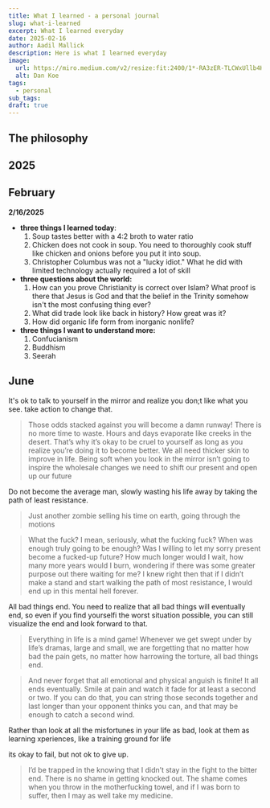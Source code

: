 ```yaml
---
title: What I learned - a personal journal
slug: what-i-learned
excerpt: What I learned everyday
date: 2025-02-16
author: Aadil Mallick
description: Here is what I learned everyday
image:
  url: https://miro.medium.com/v2/resize:fit:2400/1*-RA3zER-TLCWxUllb4H8LQ.jpeg
  alt: Dan Koe
tags:
  - personal
sub_tags: 
draft: true
---
```

## The philosophy

## 2025

## February

**2/16/2025**

- **three things I learned today**:
	1. Soup tastes better with a 4:2 broth to water ratio
	2. Chicken does not cook in soup. You need to thoroughly cook stuff like chicken and onions before you put it into soup. 
	3. Christopher Columbus was not a "lucky idiot." What he did with limited technology actually required a lot of skill
- **three questions about the world:**
	1. How can you prove Christianity is correct over Islam? What proof is there that Jesus is God and that the belief in the Trinity somehow isn't the most confusing thing ever?
	2. What did trade look like back in history? How great was it?
	3. How did organic life form from inorganic nonlife?
- **three things I want to understand more:**
	1. Confucianism
	2. Buddhism
	3. Seerah

## June

It's ok to talk to yourself in the mirror and realize you don;t like what you see. take action to change that.

>Those odds stacked against you will become a damn runway! There is no more time to waste. Hours and days evaporate like creeks in the desert. That’s why it’s okay to be cruel to yourself as long as you realize you’re doing it to become better. We all need thicker skin to improve in life. Being soft when you look in the mirror isn’t going to inspire the wholesale changes we need to shift our present and open up our future

Do not become the average man, slowly wasting his life away by taking the path of least resistance.

>Just another zombie selling his time on earth, going through the motions

>What the fuck? I mean, seriously, what the fucking fuck? When was enough truly going to be enough? Was I willing to let my sorry present become a fucked-up future? How much longer would I wait, how many more years would I burn, wondering if there was some greater purpose out there waiting for me? I knew right then that if I didn’t make a stand and start walking the path of most resistance, I would end up in this mental hell forever.

All bad things end. You need to realize that all bad things will eventually end, so even if you find yourselfi the worst situation possible, you can still visualize the end and look forward to that.

>Everything in life is a mind game! Whenever we get swept under by life’s dramas, large and small, we are forgetting that no matter how bad the pain gets, no matter how harrowing the torture, all bad things end.

>And never forget that all emotional and physical anguish is finite! It all ends eventually. Smile at pain and watch it fade for at least a second or two. If you can do that, you can string those seconds together and last longer than your opponent thinks you can, and that may be enough to catch a second wind.

Rather than look at all the misfortunes in your life as bad, look at them as learning xperiences, like a training ground for life

its okay to fail, but not ok to give up.

>I’d be trapped in the knowing that I didn’t stay in the fight to the bitter end. There is no shame in getting knocked out. The shame comes when you throw in the motherfucking towel, and if I was born to suffer, then I may as well take my medicine.